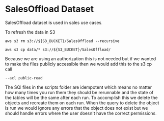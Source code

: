 
# SalesOffload Dataset


SalesOffload dataset is used in sales use cases.


To refresh the data in S3

```
aws s3 rm s3://${S3_BUCKET}/SalesOffload --recursive   

aws s3 cp data/* s3://${S3_BUCKET}/SalesOffload/ 

```
Because we are using an authorization this is not needed but if we wanted to make the files publicly accessible then we would add this to the s3 cp call
```
--acl public-read    
```


The SQl files in the scripts folder are idempotent which means no matter how many times you run
them they should be rerunnable and the state of the tables will be the same after each run.
To accomplish this we delete the objects and recreate them on each run.
When the query to delete the object is run we would ignore any errors that the object does not exist but
we should handle errors where the user doesn't have the correct permissions.





